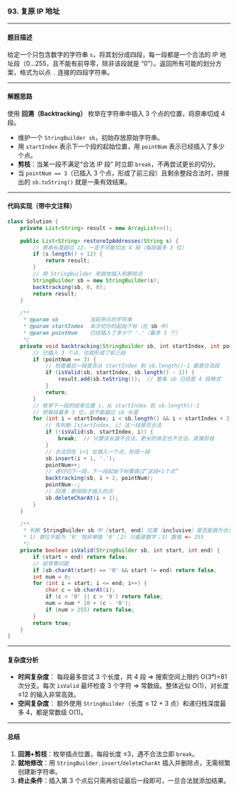 ### **93. 复原 IP 地址**

------

#### **题目描述**

给定一个只包含数字的字符串 `s`，将其划分成四段，每一段都是一个合法的 IP 地址段（0…255，且不能有前导零，除非该段就是 “0”）。返回所有可能的划分方案，格式为以点 `.` 连接的四段字符串。

------

#### **解题思路**

使用 **回溯（Backtracking）** 枚举在字符串中插入 3 个点的位置，将原串切成 4 段。

- 维护一个 `StringBuilder sb`，初始存放原始字符串。
- 用 `startIndex` 表示下一个段的起始位置，用 `pointNum` 表示已经插入了多少个点。
- **剪枝**：当某一段不满足“合法 IP 段” 时立即 `break`，不再尝试更长的切分。
- 当 `pointNum == 3`（已插入 3 个点，形成了前三段）且剩余整段合法时，拼接出的 `sb.toString()` 就是一条有效结果。

------

#### **代码实现（带中文注释）**

```java
class Solution {
    private List<String> result = new ArrayList<>();

    public List<String> restoreIpAddresses(String s) {
        // 原串长度超过 12，一定不可能切出 4 段（每段最多 3 位）
        if (s.length() > 12) {
            return result;
        }
        // 用 StringBuilder 来就地插入和删除点
        StringBuilder sb = new StringBuilder(s);
        backtracking(sb, 0, 0);
        return result;
    }

    /**
     * @param sb          当前带点的字符串
     * @param startIndex  本次切分的起始下标（在 sb 中）
     * @param pointNum    已经插入了多少个 '.'（最多 3 个）
     */
    private void backtracking(StringBuilder sb, int startIndex, int pointNum) {
        // 已插入 3 个点，也就形成了前三段
        if (pointNum == 3) {
            // 检查最后一段是否从 startIndex 到 sb.length()-1 都是合法段
            if (isValid(sb, startIndex, sb.length() - 1)) {
                result.add(sb.toString());  // 整条 sb 已经是 4 段格式
            }
            return;
        }
        // 枚举下一段的结束位置 i，从 startIndex 到 sb.length()-1
        // 但每段最多 3 位，且不能越过 sb 长度
        for (int i = startIndex; i < sb.length() && i < startIndex + 3; i++) {
            // 先判断 [startIndex, i] 这一段是否合法
            if (!isValid(sb, startIndex, i)) {
                break;  // 只要该长度不合法，更长的肯定也不合法，直接剪枝
            }
            // 合法则在 i+1 处插入一个点，形成一段
            sb.insert(i + 1, '.');
            pointNum++;
            // 递归切下一段，下一段起始下标要跳过“这段+1个点”
            backtracking(sb, i + 2, pointNum);
            pointNum--;
            // 回溯：删除刚才插入的点
            sb.deleteCharAt(i + 1);
        }
    }

    /**
     * 判断 StringBuilder sb 中 [start, end] 位置（inclusive）是否能做为合法 IP 段
     * 1) 首位不能为 '0' 除非单独 '0'；2) 只能是数字；3) 数值 <= 255
     */
    private boolean isValid(StringBuilder sb, int start, int end) {
        if (start > end) return false;
        // 前导零问题
        if (sb.charAt(start) == '0' && start != end) return false;
        int num = 0;
        for (int i = start; i <= end; i++) {
            char c = sb.charAt(i);
            if (c < '0' || c > '9') return false;
            num = num * 10 + (c - '0');
            if (num > 255) return false;
        }
        return true;
    }
}
```

------

#### **复杂度分析**

- **时间复杂度**：
   每段最多尝试 3 个长度，共 4 段 ⇒ 搜索空间上限约 O(3⁴)=81 次分支。每次 `isValid` 最坏检查 3 个字符 ⇒ 常数级。整体近似 O(1)，对长度 ≤12 的输入非常高效。
- **空间复杂度**：
   额外使用 `StringBuilder`（长度 ≤ 12 + 3 点）和递归栈深度最多 4，都是常数级 O(1)。

------

#### **总结**

1. **回溯+剪枝**：枚举插点位置，每段长度 ≤3，遇不合法立即 `break`。
2. **就地修改**：用 `StringBuilder.insert`/`deleteCharAt` 插入并删除点，无需频繁创建新字符串。
3. **终止条件**：插入第 3 个点后只需再验证最后一段即可，一旦合法就添加结果。